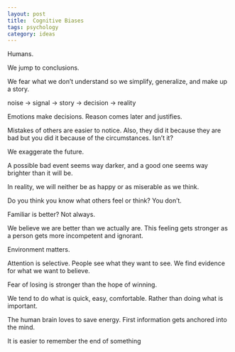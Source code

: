 ```yaml
---
layout: post
title:  Cognitive Biases   
tags: psychology 
category: ideas
---
```


Humans.

We jump to conclusions.

We fear what we don’t understand so we simplify, generalize, and make up a story.

noise -> signal -> story -> decision -> reality

Emotions make decisions. Reason comes later and justifies.

Mistakes of others are easier to notice. Also, they did it because they are bad but you did it because of the circumstances. Isn’t it?

We exaggerate the future.

A possible bad event seems way darker, and a good one seems way brighter than it will be.

In reality, we will neither be as happy or as miserable as we think.

Do you think you know what others feel or think? You don’t.

Familiar is better? Not always.

We believe we are better than we actually are. This feeling gets stronger as a person gets more incompetent and ignorant.

Environment matters.

Attention is selective. People see what they want to see. We find evidence for what we want to believe.

Fear of losing is stronger than the hope of winning.

We tend to do what is quick, easy, comfortable. Rather than doing what is important.

The human brain loves to save energy. First information gets anchored into the mind.

It is easier to remember the end of something


